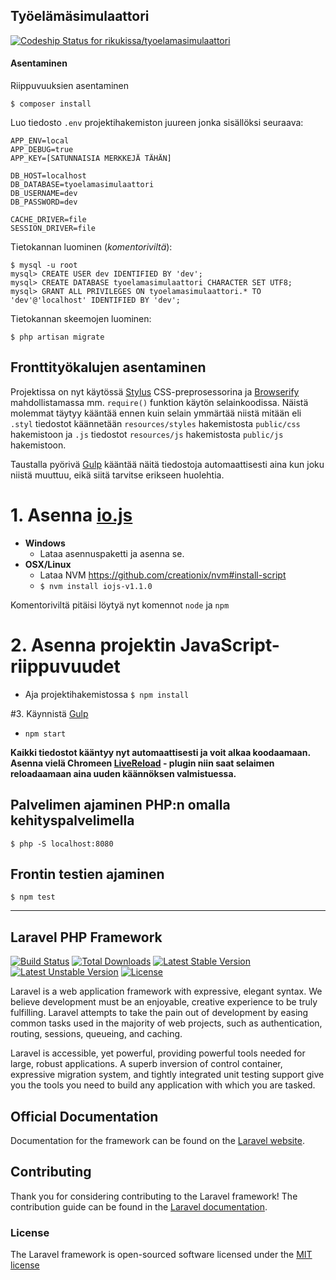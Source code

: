 ## Työelämäsimulaattori

[ ![Codeship Status for rikukissa/tyoelamasimulaattori](https://codeship.com/projects/8a6f5bc0-92b6-0132-6084-66933f4492d6/status?branch=master)](https://codeship.com/projects/61972)

#### Asentaminen
Riippuvuuksien asentaminen
```
$ composer install
```

Luo tiedosto `.env` projektihakemiston juureen jonka sisällöksi seuraava:
```
APP_ENV=local
APP_DEBUG=true
APP_KEY=[SATUNNAISIA MERKKEJÄ TÄHÄN]

DB_HOST=localhost
DB_DATABASE=tyoelamasimulaattori
DB_USERNAME=dev
DB_PASSWORD=dev

CACHE_DRIVER=file
SESSION_DRIVER=file
```

Tietokannan luominen (*komentoriviltä*):
```
$ mysql -u root
mysql> CREATE USER dev IDENTIFIED BY 'dev';
mysql> CREATE DATABASE tyoelamasimulaattori CHARACTER SET UTF8;
mysql> GRANT ALL PRIVILEGES ON tyoelamasimulaattori.* TO 'dev'@'localhost' IDENTIFIED BY 'dev';
```
Tietokannan skeemojen luominen:
```
$ php artisan migrate
```

## Fronttityökalujen asentaminen
Projektissa on nyt käytössä [Stylus](http://learnboost.github.io/stylus/) CSS-preprosessorina ja [Browserify](http://browserify.org/) mahdollistamassa mm. `require()` funktion käytön selainkoodissa. Näistä molemmat täytyy kääntää ennen kuin selain ymmärtää niistä mitään eli `.styl` tiedostot käännetään `resources/styles` hakemistosta `public/css` hakemistoon ja `.js` tiedostot `resources/js` hakemistosta `public/js` hakemistoon.

Taustalla pyörivä [Gulp](https://github.com/gulpjs/gulp) kääntää näitä tiedostoja automaattisesti aina kun joku niistä muuttuu, eikä siitä tarvitse erikseen huolehtia.

# 1.  Asenna [io.js](https://iojs.org/fi/index.html)

* **Windows**
    * Lataa asennuspaketti ja asenna se.
* **OSX/Linux**
    * Lataa NVM https://github.com/creationix/nvm#install-script
    * `$ nvm install iojs-v1.1.0`

Komentoriviltä pitäisi löytyä nyt komennot `node` ja `npm`

# 2. Asenna projektin JavaScript-riippuvuudet
* Aja projektihakemistossa `$ npm install`

#3. Käynnistä [Gulp](https://github.com/gulpjs/gulp)
* `npm start`

**Kaikki tiedostot kääntyy nyt automaattisesti ja voit alkaa koodaamaan. Asenna vielä Chromeen [LiveReload](https://chrome.google.com/webstore/detail/livereload/jnihajbhpnppcggbcgedagnkighmdlei?hl=en) - plugin niin saat selaimen reloadaamaan aina uuden käännöksen valmistuessa.**

## Palvelimen ajaminen PHP:n omalla kehityspalvelimella
`$ php -S localhost:8080`

## Frontin testien ajaminen
`$ npm test`

---

## Laravel PHP Framework

[![Build Status](https://travis-ci.org/laravel/framework.svg)](https://travis-ci.org/laravel/framework)
[![Total Downloads](https://poser.pugx.org/laravel/framework/downloads.svg)](https://packagist.org/packages/laravel/framework)
[![Latest Stable Version](https://poser.pugx.org/laravel/framework/v/stable.svg)](https://packagist.org/packages/laravel/framework)
[![Latest Unstable Version](https://poser.pugx.org/laravel/framework/v/unstable.svg)](https://packagist.org/packages/laravel/framework)
[![License](https://poser.pugx.org/laravel/framework/license.svg)](https://packagist.org/packages/laravel/framework)

Laravel is a web application framework with expressive, elegant syntax. We believe development must be an enjoyable, creative experience to be truly fulfilling. Laravel attempts to take the pain out of development by easing common tasks used in the majority of web projects, such as authentication, routing, sessions, queueing, and caching.

Laravel is accessible, yet powerful, providing powerful tools needed for large, robust applications. A superb inversion of control container, expressive migration system, and tightly integrated unit testing support give you the tools you need to build any application with which you are tasked.

## Official Documentation

Documentation for the framework can be found on the [Laravel website](http://laravel.com/docs).

## Contributing

Thank you for considering contributing to the Laravel framework! The contribution guide can be found in the [Laravel documentation](http://laravel.com/docs/contributions).

### License

The Laravel framework is open-sourced software licensed under the [MIT license](http://opensource.org/licenses/MIT)

